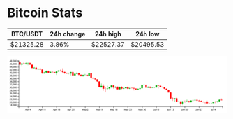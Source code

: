 # Bitcoin Stats

BTC/USDT|24h change|24h high|24h low|
|---|---|---|---|
|$21325.28|3.86%|$22527.37|$20495.53|

<img src="./chart.svg">
